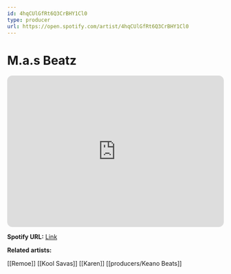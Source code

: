 ```yaml
---
id: 4hqCUlGfRt6Q3CrBHY1Cl0
type: producer
url: https://open.spotify.com/artist/4hqCUlGfRt6Q3CrBHY1Cl0
---
```

# M.a.s Beatz

<iframe style="border-radius:12px" src="https://open.spotify.com/embed/artist/4hqCUlGfRt6Q3CrBHY1Cl0" width="100%" height="352" frameBorder="0" allowfullscreen="" allow="autoplay; clipboard-write; encrypted-media; fullscreen; picture-in-picture" loading="lazy"></iframe>

**Spotify URL:** [Link](https://open.spotify.com/artist/4hqCUlGfRt6Q3CrBHY1Cl0)

**Related artists:**

[[Remoe]]
[[Kool Savas]]
[[Karen]]
[[producers/Keano Beats]]
